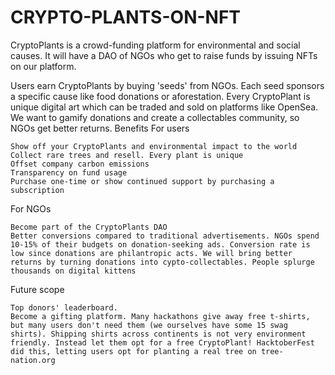 # CRYPTO-PLANTS-ON-NFT

CryptoPlants is a crowd-funding platform for environmental and social causes. It will have a DAO of NGOs who get to raise funds by issuing NFTs on our platform.

Users earn CryptoPlants by buying 'seeds' from NGOs. Each seed sponsors a specific cause like food donations or aforestation. Every CryptoPlant is unique digital art which can be traded and sold on platforms like OpenSea. We want to gamify donations and create a collectables community, so NGOs get better returns.
Benefits
For users

    Show off your CryptoPlants and environmental impact to the world
    Collect rare trees and resell. Every plant is unique
    Offset company carbon emissions
    Transparency on fund usage
    Purchase one-time or show continued support by purchasing a subscription

For NGOs

    Become part of the CryptoPlants DAO
    Better conversions compared to traditional advertisements. NGOs spend 10-15% of their budgets on donation-seeking ads. Conversion rate is low since donations are philantropic acts. We will bring better returns by turning donations into cypto-collectables. People splurge thousands on digital kittens

Future scope

    Top donors' leaderboard.
    Become a gifting platform. Many hackathons give away free t-shirts, but many users don't need them (we ourselves have some 15 swag shirts). Shipping shirts across continents is not very environment friendly. Instead let them opt for a free CryptoPlant! HacktoberFest did this, letting users opt for planting a real tree on tree-nation.org
